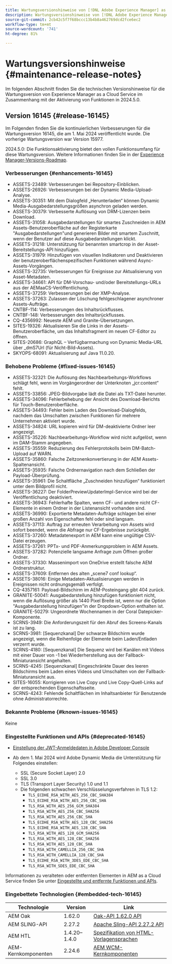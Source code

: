 ```yaml
---
title: Wartungsversionshinweise von [!DNL Adobe Experience Manager] as a Cloud Service in Verbindung mit der Aktivierung von Funktionen in 2024.5.0.
description: Wartungsversionshinweise von [!DNL Adobe Experience Manager] as a Cloud Service in Verbindung mit der Aktivierung von Funktionen in 2024.5.0.
source-git-commit: 2cb42c5f7f68bccc13b4b8a462769dcd2fce6ec2
workflow-type: tm+mt
source-wordcount: '741'
ht-degree: 81%

---
```


# Wartungsversionshinweise {#maintenance-release-notes}

Im folgenden Abschnitt finden Sie die technischen Versionshinweise für die Wartungsversion von Experience Manager as a Cloud Service im Zusammenhang mit der Aktivierung von Funktionen in 2024.5.0.

## Version 16145 {#release-16145}

Im Folgenden finden Sie die kontinuierlichen Verbesserungen für die Wartungsversion 16145, die am 1. Mai 2024 veröffentlicht wurde. Die vorherige Wartungsversion war Version 15977.

2024.5.0: Die Funktionsaktivierung bietet den vollen Funktionsumfang für diese Wartungsversion. Weitere Informationen finden Sie in der [Experience Manager-Versions-Roadmap](https://experienceleague.adobe.com/de/docs/experience-manager-release-information/aem-release-updates/update-releases-roadmap).

### Verbesserungen {#enhancements-16145}

* ASSETS-23489: Verbesserungen bei Repository-Einblicken.
* ASSETS-26926: Verbesserungen bei der Dynamic Media-Upload-Analyse.
* ASSETS-30351: Mit dem Dialogfeld „Herunterladen“ können Dynamic Media-Ausgabedarstellungsgrößen asynchron geladen werden.
* ASSETS-30379: Verbesserte Auflösung von DRM-Lizenzen beim Download.
* ASSETS-31058: Ausgabedarstellungen für smartes Zuschneiden in AEM Assets-Benutzeroberfläche auf der Registerkarte &quot;Ausgabedarstellungen&quot;und generieren Bilder mit smartem Zuschnitt, wenn der Benutzer auf diese Ausgabedarstellungen klickt.
* ASSETS-31218: Unterstützung für benannten smartcrop in der Asset-Bereitstellungs-API hinzufügen.
* ASSETS-31979: Hinzufügen von visuellen Indikatoren und Deaktivieren der benutzeroberflächenspezifischen Funktionen während Async-Assets-Vorgängen.
* ASSETS-32735: Verbesserungen für Ereignisse zur Aktualisierung von Asset-Metadaten.
* ASSETS-34661: API für DM-Vorschau- und/oder Bereitstellungs-URLs aus der AEMaaCS-Veröffentlichung.
* ASSETS-37259: Verbesserungen bei der XMP-Analyse.
* ASSETS-37263: Zulassen der Löschung fehlgeschlagener asynchroner Assets-Aufträge.
* CNTBF-114: Verbesserungen des Inhaltsrückflusses.
* CNTBF-148: Verbesserungen des Inhaltsrückflusses.
* CQ-4356992: Neueste AEM und Granite-Übersetzungen.
* SITES-19326: Aktualisieren Sie die Links in der Assets-Benutzeroberfläche, um das Inhaltsfragment im neuen CF-Editor zu öffnen.
* SITES-20686: GraphQL – Verfügbarmachung von Dynamic Media-URL über _dmS7Url (für Nicht-Bild-Assets).
* SKYOPS-68091: Aktualisierung auf Java 11.0.20.


### Behobene Probleme {#fixed-issues-16145}

* ASSETS-32321: Die Auflösung des Nachbearbeitungs-Workflows schlägt fehl, wenn im Vorgängerordner der Unterknoten „jcr:content“ fehlt.
* ASSETS-33856: JPEG-Bildvorgabe lädt die Datei als TXT-Datei herunter.
* ASSETS-34096: Fehlerbehebung der Ansicht des Download-Berichts für Touch-Benutzeroberfläche.
* ASSETS-34493: Fehler beim Laden des Download-Dialogfelds, nachdem das Umschalten zwischen Funktionen für mehrere Unternehmen aktiviert wurde.
* ASSETS-34824: URL kopieren wird für DM-deaktivierte Ordner leer angezeigt.
* ASSETS-35226: Nachbearbeitungs-Workflow wird nicht aufgelöst, wenn im DAM-Stamm angegeben.
* ASSETS-35559: Reduzierung des Fehlerprotokolls beim DM-Batch-Upload auf WARN.
* ASSETS-35860: Falsche Zeitzonenkonvertierung in der AEM Assets-Spaltenansicht.
* ASSETS-35935: Falsche Ordnernavigation nach dem Schließen der Payload-Überprüfung.
* ASSETS-35961: Die Schaltfläche „Zuschneiden hinzufügen“ funktioniert unter dem Bildprofil nicht.
* ASSETS-36227: Der FolderPreviewUpdaterImpl-Service wird bei der Veröffentlichung deaktiviert.
* ASSETS-36943: Fehlerhafte Spalten, wenn CF- und andere nicht CF-Elemente in einem Ordner in der Listenansicht vorhanden sind.
* ASSETS-36990: Exportierte Metadaten-Aufträge schlagen bei einer großen Anzahl von Eigenschaften fehl oder sind langsam.
* ASSETS-37113: Auftrag zur erneuten Verarbeitung von Assets wird sofort beendet, wenn die Abfrage nur CF-Ergebnisse zurückgibt.
* ASSETS-37260: Metadatenexport in AEM kann eine ungültige CSV-Datei erzeugen.
* ASSETS-37261: PPTx- und PDF-Anmerkungsproblem in AEM Assets.
* ASSETS-37282: Potenzielle langsame Anfrage zum Öffnen großer Ordner.
* ASSETS-37330: Massenimport von OneDrive erstellt falsche AEM Ordnerstruktur.
* ASSETS-37609: Entfernen des alten „scene7 conf lookup“.
* ASSETS-38016: Einige Metadaten-Aktualisierungen werden in Ereignissen nicht ordnungsgemäß verfolgt.
* CQ-4357161: Payload-Bildschirm im AEM-Posteingang gibt 404 zurück.
* GRANITE-50041: Ausgabedarstellung hinzufügen funktioniert nicht, wenn die Auflösung größer als 1440 Pixel Breite ist, wenn nur die Option &quot;Ausgabedarstellung hinzufügen&quot;in der Dropdown-Option enthalten ist.
* GRANITE-50279: Ungeordnete Wochennamen in der Coral Datepicker-Komponente.
* SCRNS-3949: Die Anforderungszeit für den Abruf des Screens-Kanals ist zu lang.
* SCRNS-3981: [Sequenzkanal] Der schwarze Bildschirm wurde angezeigt, wenn die Reihenfolge der Elemente beim Laden/Entladen verzerrt wurde.
* SCRNS-4180: [Sequenzkanal] Die Sequenz wird bei Kanälen mit Videos mit einer Dauer von -1 bei Wiederherstellung aus der Fallback-Miniaturansicht angehalten.
* SCRNS-4245: [Sequenzkanal] Eingeschränkte Dauer des leeren Bildschirms beim Laden eines Videos und Umschalten von der Fallback-Miniaturansicht aus.
* SITES-16055: Korrigieren von Live Copy und Live Copy-Quell-Links auf der entsprechenden Eigenschaftsseite.
* SCRNS-4243: Fehlende Schaltflächen im Inhaltsanbieter für Benutzende ohne Administratorrechte.



### Bekannte Probleme {#known-issues-16145}

Keine

### Eingestellte Funktionen und APIs {#deprecated-16145}

* [Einstellung der JWT-Anmeldedaten in Adobe Developer Console](/help/security/jwt-credentials-deprecation-in-adobe-developer-console.md)

* Ab dem 1. Mai 2024 wird Adobe Dynamic Media die Unterstützung für Folgendes einstellen:

   * SSL (Secure Socket Layer) 2.0
   * SSL 3.0
   * TLS (Transport Layer Security) 1.0 und 1.1
   * Die folgenden schwachen Verschlüsselungsverfahren in TLS 1.2:
      * `TLS_ECDHE_RSA_WITH_AES_256_CBC_SHA384`
      * `TLS_ECDHE_RSA_WITH_AES_256_CBC_SHA`
      * `TLS_RSA_WITH_AES_256_GCM_SHA384`
      * `TLS_RSA_WITH_AES_256_CBC_SHA256`
      * `TLS_RSA_WITH_AES_256_CBC_SHA`
      * `TLS_ECDHE_RSA_WITH_AES_128_CBC_SHA256`
      * `TLS_ECDHE_RSA_WITH_AES_128_CBC_SHA`
      * `TLS_RSA_WITH_AES_128_GCM_SHA256`
      * `TLS_RSA_WITH_AES_128_CBC_SHA256`
      * `TLS_RSA_WITH_AES_128_CBC_SHA`
      * `TLS_RSA_WITH_CAMELLIA_256_CBC_SHA`
      * `TLS_RSA_WITH_CAMELLIA_128_CBC_SHA`
      * `TLS_ECDHE_RSA_WITH_3DES_EDE_CBC_SHA`
      * `TLS_RSA_WITH_SDES_EDE_CBC_SHA`


Informationen zu veralteten oder entfernten Elementen in AEM as a Cloud Service finden Sie unter [Eingestellte und entfernte Funktionen und APIs](/help/release-notes/deprecated-removed-features.md).

### Eingebettete Technologien {#embedded-tech-16145}

| Technologie | Version | Link |
|---|---|---|
| AEM Oak | 1.62.0 | [Oak-API 1.62.0 API](https://www.javadoc.io/doc/org.apache.jackrabbit/oak-api/1.62.0/index.html) |
| AEM SLING-API | 2.27.2 | [Apache Sling-API 2.27.2 API](https://www.javadoc.io/doc/org.apache.sling/org.apache.sling.api/latest/index.html) |
| AEM HTL | 1.4.20–1.4.0 | [Spezifikation von HTML-Vorlagensprachen](https://github.com/adobe/htl-spec) |
| AEM-Kernkomponenten | 2.24.6 | [AEM WCM-Kernkomponenten](https://github.com/adobe/aem-core-wcm-components) |
